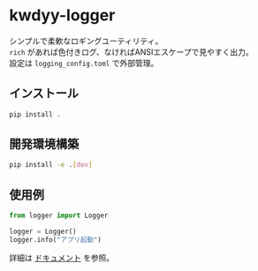 # kwdyy-logger

シンプルで柔軟なロギングユーティリティ。  
`rich` があれば色付きログ、なければANSIエスケープで見やすく出力。  
設定は `logging_config.toml` で外部管理。

## インストール

```bash
pip install .
```

## 開発環境構築
```bash
pip install -e .[dev]
```

## 使用例
```Python
from logger import Logger

logger = Logger()
logger.info("アプリ起動")
```

詳細は [ドキュメント](docs/_build/html/index.html) を参照。
